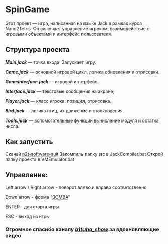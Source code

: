 # **SpinGame** 
Этот проект — игра, написанная на языке Jack в рамках курса Nand2Tetris. Он включает управление игроком, взаимодействие с игровыми объектами и интерфейс пользователя.

## **Структура проекта**

***Main.jack*** — точка входа. Запускает игру.

***Game.jack*** — основной игровой цикл, логика обновления и отрисовки.

***GameInterface.jack*** — игровой интерфейс.

***Interface.jack*** — текстовые сообщения на экране;

***Player.jack*** — класс игрока: позиция, отрисовка.

***Bird.jack*** — логика птиц, их движение и столкновения.

***Tools.jack*** — вспомогательные функции вычисление модуля и остатка числа.


## **Как запустить**
Скачай [n2t-software-suit](https://api.ulearn.me/courses/nand2tetris/files/000_Welcome/n2t-software-suite.zip)
Закомпиль папку src в JackCompiler.bat
Открой папку проекта в VMEmulator.bat


## **Управление**:
Left arrow \ Right arrow - поворот влево и вправо соответственно

Down arrow - форма "[BOMBA](https://www.figma.com/design/tlC1sJFfq4tC0Up6ZHAoih/Untitled?node-id=0-1&p=f&t=jfRVpCkDae9rCy35-0)"

ENTER - для старта игры

ESC - выход из игры


### Огромное спасибо каналу *[b1tuha_show](https://youtube.com/shorts/w6OQB29ciis?si=RFm-sC70KCTBOUdw)* за вдохновляющие видео